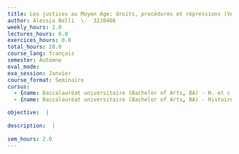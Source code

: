 ```yaml
---
title: Les justices au Moyen Age: droits, procédures et répressions (Ve-XVe siècle)
author: Alessia Belli  \-  32J0486
weekly_hours: 2.0
lectures_hours: 0.0
exercices_hours: 0.0
total_hours: 28.0
course_lang: français
semester: Automne
eval_mode: 
exa_session: Janvier
course_format: Seminaire
cursus:
  - {name: Baccalauréat universitaire (Bachelor of Arts, BA) - H. et c. du Moyen Age, type: N/A, credits: \-}
  - {name: Baccalauréat universitaire (Bachelor of Arts, BA) - Histoire générale, type: N/A, credits: \-}

objective:  |
            
description:  |
              
sem_hours: 2.0
---
```

